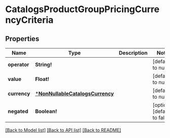 # CatalogsProductGroupPricingCurrencyCriteria

## Properties
Name | Type | Description | Notes
------------ | ------------- | ------------- | -------------
**operator** | **String!** |  | [default to null]
**value** | **Float!** |  | [default to null]
**currency** | [***NonNullableCatalogsCurrency**](NonNullableCatalogsCurrency.md) |  | [default to null]
**negated** | **Boolean!** |  | [optional] [default to false]

[[Back to Model list]](../README.md#documentation-for-models) [[Back to API list]](../README.md#documentation-for-api-endpoints) [[Back to README]](../README.md)


